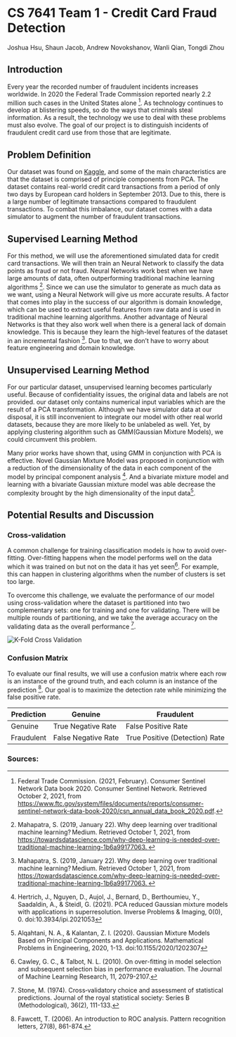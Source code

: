 # CS 7641 Team 1 - Credit Card Fraud Detection
Joshua Hsu, Shaun Jacob, Andrew Novokshanov, Wanli Qian, Tongdi Zhou

## Introduction 

Every year the recorded number of fraudulent incidents increases worldwide. In 2020 the Federal Trade Commission reported nearly 2.2 million such cases in the United States alone [^fn1]. As technology continues to develop at blistering speeds, so do the ways that criminals steal information. As a result, the technology we use to deal with these problems must also evolve. The goal of our project is to distinguish incidents of fraudulent credit card use from those that are legitimate.



## Problem Definition

Our dataset was found on [Kaggle](https://www.kaggle.com/mlg-ulb/creditcardfraud), and some of the main characteristics are that the dataset is comprised of principle components from PCA. The dataset contains real-world credit card transactions from a period of only two days by European card holders in September 2013. Due to this, there is a large number of legitimate transactions compared to fraudulent transactions. To combat this imbalance, our dataset comes with a data simulator to augment the number of fraudulent transactions.



## Supervised Learning Method

For this method, we will use the aforementioned simulated data for credit card transactions. We will then train an Neural Network to classify the data points as fraud or not fraud. Neural Networks work best when we have large amounts of data, often outperforming traditional machine learning algorithms [^fn2]. Since we can use the simulator to generate as much data as we want, using a Neural Network will give us more accurate results. A factor that comes into play in the success of our algorithm is domain knowledge, which can be used to extract useful features from raw data and is used in traditional machine learning algorithms. Another advantage of Neural Networks is that they also work well when there is a general lack of domain knowledge. This is because they learn the high-level features of the dataset in an incremental fashion [^fn2]. Due to that, we don’t have to worry about feature engineering and domain knowledge.  



## Unsupervised Learning Method

For our particular dataset, unsupervised learning becomes particularly useful. Because of confidentiality issues, the original data and labels are not provided. our dataset only contains numerical input variables which are the result of a PCA transformation. Although we have simulator data at our disposal, it is still inconvenient to integrate our model with other real world datasets, because they are more likely to be unlabeled as well. Yet, by applying clustering algorithm such as GMM(Gaussian Mixture Models), we could circumvent this problem. 

Many prior works have shown that, using GMM in conjunction with PCA is effective. Novel Gaussian Mixture Model was proposed in conjunction with a reduction of the dimensionality of the data in each component of the model by principal component analysis [^fn3]. And a bivariate mixture model and learning with a bivariate Gaussian mixture model was able decrease the complexity brought by the high dimensionality of the input data[^fn4].



## Potential Results and Discussion 

### Cross-validation 

A common challenge for training classification models is how to avoid over-fitting. Over-fitting happens when the model performs well on the data which it was trained on but not on the data it has yet seen[^fn5]. For example, this can happen in clustering algorithms when the number of clusters is set too large.  

  

To overcome this challenge, we evaluate the performance of our model using cross-validation where the dataset is partitioned into two complementary sets: one for training and one for validating. There will be multiple rounds of partitioning, and we take the average accuracy on the validating data as the overall performance [^fn6].  

  ![K-Fold Cross Validation](https://scikit-learn.org/stable/_images/grid_search_cross_validation.png)

### Confusion Matrix 

To evaluate our final results, we will use a confusion matrix where each row is an instance of the ground truth, and each column is an instance of the prediction [^fn7]. Our goal is to maximize the detection rate while minimizing the false positive rate. 

  

| Prediction  | Genuine             | Fraudulent                     | 
|-------------|---------------------|--------------------------------| 
|  Genuine    | True Negative Rate  | False Positive Rate            | 
|  Fraudulent | False Negative Rate | True Positive (Detection) Rate | 






### Sources:

[^fn1]: Federal Trade Commission. (2021, February). Consumer Sentinel Network Data book 2020. Consumer Sentinel Network. Retrieved October 2, 2021, from https://www.ftc.gov/system/files/documents/reports/consumer-sentinel-network-data-book-2020/csn_annual_data_book_2020.pdf. 

[^fn2]: Mahapatra, S. (2019, January 22). Why deep learning over traditional machine learning? Medium. Retrieved October 1, 2021, from https://towardsdatascience.com/why-deep-learning-is-needed-over-traditional-machine-learning-1b6a99177063. 

[^fn3]: Hertrich, J., Nguyen, D., Aujol, J., Bernard, D., Berthoumieu, Y., Saadaldin, A., & Steidl, G. (2021). PCA reduced Gaussian mixture models with applications in superresolution. Inverse Problems & Imaging, 0(0), 0. doi:10.3934/ipi.2021053 

[^fn4]: Alqahtani, N. A., & Kalantan, Z. I. (2020). Gaussian Mixture Models Based on Principal Components and Applications. Mathematical Problems in Engineering, 2020, 1-13. doi:10.1155/2020/1202307

[^fn5]: Cawley, G. C., & Talbot, N. L. (2010). On over-fitting in model selection and subsequent selection bias in performance evaluation. The Journal of Machine Learning Research, 11, 2079-2107. 

[^fn6]: Stone, M. (1974). Cross‐validatory choice and assessment of statistical predictions. Journal of the royal statistical society: Series B (Methodological), 36(2), 111-133. 

[^fn7]: Fawcett, T. (2006). An introduction to ROC analysis. Pattern recognition letters, 27(8), 861-874.

